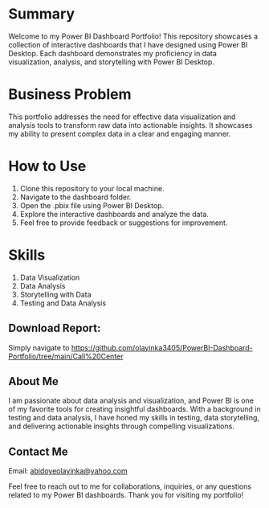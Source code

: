 # Summary
Welcome to my Power BI Dashboard Portfolio! This repository showcases a collection of interactive dashboards that I have designed using Power BI Desktop. Each dashboard demonstrates my proficiency in data visualization, analysis, and storytelling with Power BI Desktop.

# Business Problem
This portfolio addresses the need for effective data visualization and analysis tools to transform raw data into actionable insights. It showcases my ability to present complex data in a clear and engaging manner.

# How to Use

1. Clone this repository to your local machine.
2. Navigate to the dashboard folder.
3. Open the .pbix file using Power BI Desktop.
4. Explore the interactive dashboards and analyze the data.
5. Feel free to provide feedback or suggestions for improvement.

# Skills

1. Data Visualization
2. Data Analysis
3. Storytelling with Data
4. Testing and Data Analysis

## Download Report:

Simply navigate to https://github.com/olayinka3405/PowerBI-Dashboard-Portfolio/tree/main/Call%20Center

## About Me

I am passionate about data analysis and visualization, and Power BI is one of my favorite tools for creating insightful dashboards. With a background in testing and data analysis, I have honed my skills in testing, data storytelling, and delivering actionable insights through compelling visualizations.

## Contact Me

Email: abidoyeolayinka@yahoo.com

Feel free to reach out to me for collaborations, inquiries, or any questions related to my Power BI dashboards. Thank you for visiting my portfolio!
